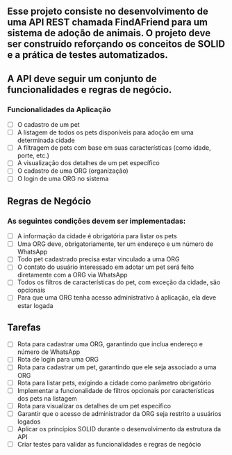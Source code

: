## Esse projeto consiste no desenvolvimento de uma API REST chamada FindAFriend para um sistema de adoção de animais. O projeto deve ser construído reforçando os conceitos de SOLID e a prática de testes automatizados.

## A API deve seguir um conjunto de funcionalidades e regras de negócio.

### Funcionalidades da Aplicação

- [ ] O cadastro de um pet
- [ ] A listagem de todos os pets disponíveis para adoção em uma determinada cidade
- [ ] A filtragem de pets com base em suas características (como idade, porte, etc.)
- [ ] A visualização dos detalhes de um pet específico
- [ ] O cadastro de uma ORG (organização)
- [ ] O login de uma ORG no sistema

## Regras de Negócio
### As seguintes condições devem ser implementadas:

- [ ] A informação da cidade é obrigatória para listar os pets
- [ ] Uma ORG deve, obrigatoriamente, ter um endereço e um número de WhatsApp
- [ ] Todo pet cadastrado precisa estar vinculado a uma ORG
- [ ] O contato do usuário interessado em adotar um pet será feito diretamente com a ORG via WhatsApp
- [ ] Todos os filtros de características do pet, com exceção da cidade, são opcionais
- [ ] Para que uma ORG tenha acesso administrativo à aplicação, ela deve estar logada

## Tarefas

- [ ] Rota para cadastrar uma ORG, garantindo que inclua endereço e número de WhatsApp
- [ ] Rota de login para uma ORG
- [ ] Rota para cadastrar um pet, garantindo que ele seja associado a uma ORG
- [ ] Rota para listar pets, exigindo a cidade como parâmetro obrigatório
- [ ] Implementar a funcionalidade de filtros opcionais por características dos pets na listagem
- [ ] Rota para visualizar os detalhes de um pet específico
- [ ] Garantir que o acesso de administrador da ORG seja restrito a usuários logados
- [ ] Aplicar os princípios SOLID durante o desenvolvimento da estrutura da API
- [ ] Criar testes para validar as funcionalidades e regras de negócio